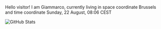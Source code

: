 Hello visitor! I am Giammarco, currently living in space coordinate Brussels and time coordinate Sunday, 22 August, 08:06 CEST

![GitHub Stats](https://github-readme-stats.vercel.app/api?username=grcasanova)
